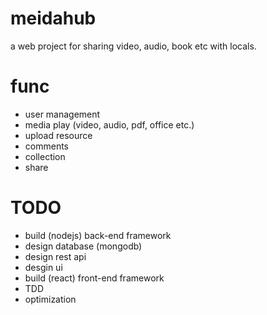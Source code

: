 # meidahub

a web project for sharing video, audio, book etc with locals.

# func

* user management
* media play (video, audio, pdf, office etc.)
* upload resource
* comments
* collection
* share

# TODO

* build (nodejs) back-end framework
* design database (mongodb)
* design rest api
* desgin ui
* build (react) front-end framework
* TDD
* optimization
